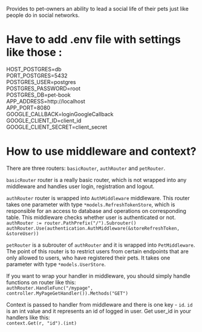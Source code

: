 Provides to pet-owners an ability to lead a social life of their pets just like people do in social networks.

# Have to add .env file with settings like those :

HOST_POSTGRES=db  
PORT_POSTGRES=5432  
POSTGRES_USER=postgres  
POSTGRES_PASSWORD=root  
POSTGRES_DB=pet-book  
APP_ADDRESS=http://localhost  
APP_PORT=8080  
GOOGLE_CALLBACK=loginGoogleCallback  
GOOGLE_CLIENT_ID=client_id  
GOOGLE_CLIENT_SECRET=client_secret  

# How to use middleware and context?
There are three routers: `basicRouter`, `authRouter` and `petRouter`.

`basicRouter` router is a really basic router, which is not wrapped into any middleware and handles user login, registration and logout.

`authRouter` router is wrapped into `AuthMiddleware` middleware. 
This router takes one parameter with type `*models.RefreshTokenStore`, which
is responsible for an access to database and operations on corresponding table.
This middleware checks whether user is authenticated or not.  
`authRouter := router.PathPrefix("/").Subrouter()`
`authRouter.Use(authentication.AuthMiddleware(&storeRefreshToken, &storeUser))`
 
 `petRouter` is a subrouter of `authRouter` and it is wrapped into `PetMiddleware`.
The point of this router is to restrict users from certain endpoints that are only allowed to users, who have registered their pets.
It takes one parameter with type `*models.UserStore`.

If you want to wrap your handler in middleware, you should simply handle functions on router like this:  
`authRouter.HandleFunc("/mypage", controller.MyPageGetHandler()).Methods("GET")`

Context is passed to handler from middleware and there is one key - `id`. 
`id` is an int value and it represents an id of logged in user.
Get user_id in your handlers like this:  
`context.Get(r, "id").(int)`


